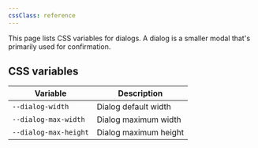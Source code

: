 ```yaml
---
cssClass: reference
---
```


This page lists CSS variables for dialogs. A dialog is a smaller modal that's primarily used for confirmation.

## CSS variables

| Variable              | Description           |
| --------------------- | --------------------- |
| `--dialog-width`      | Dialog default width  |
| `--dialog-max-width`  | Dialog maximum width  |
| `--dialog-max-height` | Dialog maximum height |
